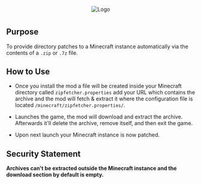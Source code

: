 <p align="center"><img src="https://i.postimg.cc/HL6fDxQ5/Zip-Fetcher.png" alt="Logo"></p>
<h1 align="center">

## Purpose

To provide directory patches to a Minecraft instance automatically via the contents of a `.zip` or `.7z` file.


## How to Use

* Once you install the mod a file will be created inside your Minecraft directory called 
`zipfetcher.properties` add your URL which contains the archive and the mod will fetch & extract it where the configuration file is located `/minecraft/zipfetcher.properties/`.

* Launches the game, the mod will download and extract the archive. Afterwards it'll delete the archive, remove itself, and then exit the game.

* Upon next launch your Minecraft instance is now patched.


## Security Statement

**Archives can't be extracted outside the Minecraft instance and the download section by default is empty.**

